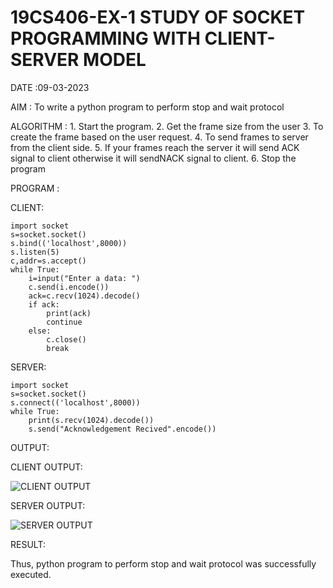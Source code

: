 # 19CS406-EX-1 STUDY OF SOCKET PROGRAMMING WITH CLIENT-SERVER MODEL

DATE :09-03-2023

AIM : To write a python program to perform stop and wait protocol


ALGORITHM :
           1. Start the program.
           2. Get the frame size from the user
           3. To create the frame based on the user request.
           4. To send frames to server from the client side.
           5. If your frames reach the server it will send ACK signal to client otherwise it will sendNACK signal to client.
           6. Stop the program




PROGRAM :

CLIENT:

```
import socket
s=socket.socket()
s.bind(('localhost',8000))
s.listen(5)
c,addr=s.accept()
while True:
    i=input("Enter a data: ")
    c.send(i.encode())
    ack=c.recv(1024).decode()
    if ack:
        print(ack)
        continue
    else:
        c.close()
        break
```

SERVER:

```
import socket
s=socket.socket()
s.connect(('localhost',8000))
while True:
    print(s.recv(1024).decode())
    s.send("Acknowledgement Recived".encode())
```



OUTPUT:

CLIENT OUTPUT:

![CLIENT OUTPUT](https://github.com/NAVEENKUMAR4325/19CS406-EX-1/assets/119479566/e73791ab-2d46-4bd4-b9f3-01c420219f03)

SERVER OUTPUT:

![SERVER OUTPUT](https://github.com/NAVEENKUMAR4325/19CS406-EX-1/assets/119479566/8c4c9eda-eb7f-4cfc-82c0-11afd2d1627f)





RESULT:

Thus, python program to perform stop and wait protocol was successfully executed.

